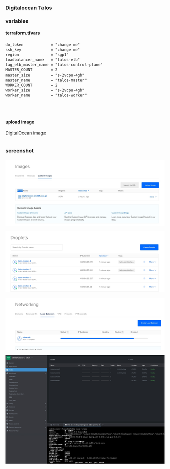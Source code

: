 ### Digitalocean Talos
### variables
#### terraform.tfvars
```
do_token            = "change me"
ssh_key             = "change me"
region              = "sgp1"
loadbalancer_name   = "talos-elb"
tag_elb_master_name = "talos-control-plane"
MASTER_COUNT        = 2
master_size         = "s-2vcpu-4gb"
master_name         = "talos-master"
WORKER_COUNT        = 2
worker_size         = "s-2vcpu-4gb"
worker_name         = "talos-worker"




```
#### upload image
[DigitalOcean image](https://github.com/siderolabs/talos/releases)
```
```

### screenshot
![Screenshot](resources/1703260614855.jpg)

![Screenshot](resources/1703260626217.jpg)

![Screenshot](resources/1703260637096.jpg)

![Screenshot](resources/1703261047885.jpg)
